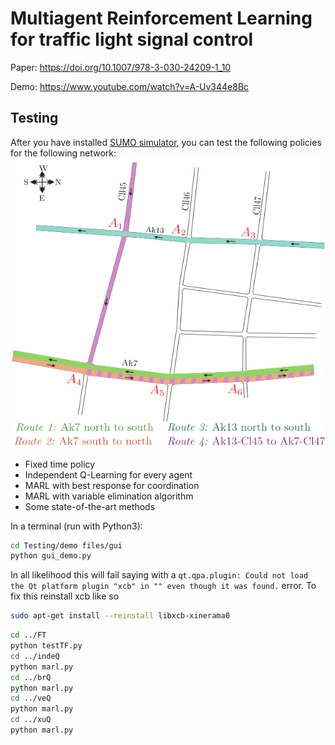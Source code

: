 # Multiagent Reinforcement Learning for traffic light signal control

Paper: <https://doi.org/10.1007/978-3-030-24209-1_10>

Demo: <https://www.youtube.com/watch?v=A-Uv344e8Bc>

## Testing
After you have installed [SUMO simulator](https://sumo.dlr.de/docs/index.html), you can test the following policies for the following network:
![](https://github.com/carolinahiguera/BogotaRL/blob/master/Testing/demo%20files/gui/img/map.svg)

* Fixed time policy
* Independent Q-Learning for every agent
* MARL with best response for coordination
* MARL with variable elimination algorithm
* Some state-of-the-art methods

In a terminal (run with Python3):

```bash
cd Testing/demo files/gui
python gui_demo.py
```
In all likelihood this will fail saying with a ```qt.qpa.plugin: Could not load the Qt platform plugin "xcb" in "" even though it was found.``` error.
To fix this reinstall xcb like so
```bash
sudo apt-get install --reinstall libxcb-xinerama0
```

```bash
cd ../FT
python testTF.py
cd ../indeQ
python marl.py
cd ../brQ
python marl.py
cd ../veQ
python marl.py
cd ../xuQ
python marl.py
```
